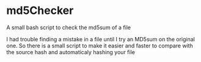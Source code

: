 # md5Checker
A small bash script to check the md5sum of a file

I had trouble finding a mistake in a file until I try an MD5sum on the original one.
So there is a small script to make it easier and faster to compare with the source hash and automaticaly hashing your file 
